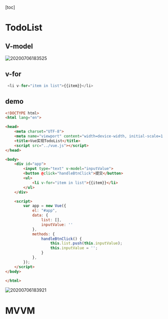 [toc]
# TodoList

## V-model
![20200706183525](https://hzy-1301560453.cos.ap-shanghai.myqcloud.com/2020/pictures/20200706183525.png)


## v-for
```js
 <li v-for="item in list">{{item}}</li>
```

## demo
```html
<!DOCTYPE html>
<html lang="en">

<head>
    <meta charset="UTF-8">
    <meta name="viewport" content="width=device-width, initial-scale=1.0">
    <title>Vue实现TodoList</title>
    <script src="../vue.js"></script>
</head>

<body>
    <div id="app">
        <input type="text" v-model="inputValue">
        <button @click="handleBtnClick">提交</button>
        <ul>
            <li v-for="item in list">{{item}}</li>
        </ul>
    </div>

    <script>
        var app = new Vue({
            el: "#app",
            data: {
                list: [],
                inputValue: ''
            },
            methods: {
                handleBtnClick() {
                    this.list.push(this.inputValue);
                    this.inputValue = '';
                }
            },
        });
    </script>
</body>

</html>
```

![20200706183921](https://hzy-1301560453.cos.ap-shanghai.myqcloud.com/2020/pictures/20200706183921.png)

# MVVM

